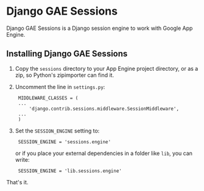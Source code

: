 Django GAE Sessions
===================

Django GAE Sessions is a Django session engine to work with Google App Engine.

Installing Django GAE Sessions
------------------------------

1. Copy the `sessions` directory to your App Engine project directory, or as a
   zip, so Python's zipimporter can find it.
2. Uncomment the line in `settings.py`:
        
        MIDDLEWARE_CLASSES = (
        ...
            'django.contrib.sessions.middleware.SessionMiddleware',
        ...
        )
        
3. Set the `SESSION_ENGINE` setting to:
        
        SESSION_ENGINE = 'sessions.engine'

   or if you place your external dependencies in a folder like `lib`, you can write:

        SESSION_ENGINE = 'lib.sessions.engine'

That's it.
